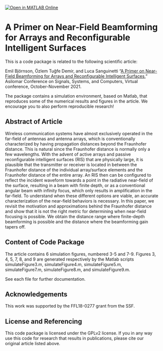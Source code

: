[![Open in MATLAB Online](https://www.mathworks.com/images/responsive/global/open-in-matlab-online.svg)](https://matlab.mathworks.com/open/github/v1?repo=emilbjornson/nearfield-primer)

A Primer on Near-Field Beamforming for Arrays and Reconfigurable Intelligent Surfaces
==================

This is a code package is related to the following scientific article:

Emil Björnson, Özlem Tuğfe Demir, and Luca Sanguinetti “[A Primer on Near-Field Beamforming for Arrays and Reconfigurable Intelligent Surfaces](https://arxiv.org/pdf/2110.06661.pdf
),” Asilomar Conference on Signals, Systems, and Computers, Virtual conference, October-November 2021.

The package contains a simulation environment, based on Matlab, that reproduces some of the numerical results and figures in the article. We encourage you to also perform reproducible research!


## Abstract of Article

Wireless communication systems have almost exclusively operated in the far-field of antennas and antenna arrays,
which is conventionally characterized by having propagation
distances beyond the Fraunhofer distance. This is natural since
the Fraunhofer distance is normally only a few wavelengths.
With the advent of active arrays and passive reconfigurable
intelligent surfaces (RIS) that are physically large, it is plausible
that the transmitter or receiver is located in between the
Fraunhofer distance of the individual array/surface elements and
the Fraunhofer distance of the entire array. An RIS then can be
configured to reflect the incident waveform towards a point in
the radiative near-field of the surface, resulting in a beam with
finite depth, or as a conventional angular beam with infinity
focus, which only results in amplification in the far-field. To
understand when these different options are viable, an accurate
characterization of the near-field behaviors is necessary. In this
paper, we revisit the motivation and approximations behind the
Fraunhofer distance and show that it is not the right metric for
determining when near-field focusing is possible. We obtain the
distance range where finite-depth beamforming is possible and
the distance where the beamforming gain tapers off.

## Content of Code Package

The article contains 6 simulation figures, numbered 3-5 and 7-9. Figures 3, 4, 5, 7, 8, and 9 are generated respectively by the Matlab scripts simulateFigure3.m, simulateFigure4.m, simulateFigure5.m, simulateFigure7.m, simulateFigure8.m, and simulateFigure9.m.

See each file for further documentation.

## Acknowledgements

This work was supported by the FFL18-0277 grant from the SSF.

## License and Referencing

This code package is licensed under the GPLv2 license. If you in any way use this code for research that results in publications, please cite our original article listed above.
